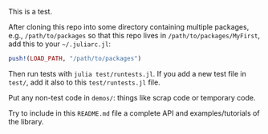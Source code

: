 This is a test.

After cloning this repo into some directory containing multiple packages, e.g., `/path/to/packages` so that this repo lives in `/path/to/packages/MyFirst`, add this to your `~/.juliarc.jl`:
```julia
push!(LOAD_PATH, "/path/to/packages")
```

Then run tests with `julia test/runtests.jl`. If you add a new test file in `test/`, add it also to this `test/runtests.jl` file.

Put any non-test code in `demos/`: things like scrap code or temporary code.

Try to include in this `README.md` file a complete API and examples/tutorials of the library.
